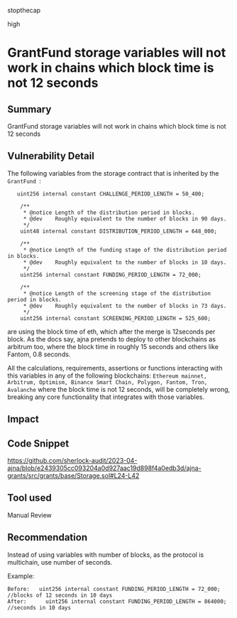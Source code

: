 stopthecap

high

# GrantFund storage variables will not work in chains which block time is not 12 seconds

## Summary
GrantFund storage variables will not work in chains which block time is not 12 seconds

## Vulnerability Detail
The following variables from the storage contract that is inherited by the  `GrantFund `:

```@solidity
   uint256 internal constant CHALLENGE_PERIOD_LENGTH = 50_400;

    /**
     * @notice Length of the distribution period in blocks.
     * @dev    Roughly equivalent to the number of blocks in 90 days.
     */
    uint48 internal constant DISTRIBUTION_PERIOD_LENGTH = 648_000;

    /**
     * @notice Length of the funding stage of the distribution period in blocks.
     * @dev    Roughly equivalent to the number of blocks in 10 days.
     */
    uint256 internal constant FUNDING_PERIOD_LENGTH = 72_000;

    /**
     * @notice Length of the screening stage of the distribution period in blocks.
     * @dev    Roughly equivalent to the number of blocks in 73 days.
     */
    uint256 internal constant SCREENING_PERIOD_LENGTH = 525_600;
```

are using the block time of eth, which after the merge is 12seconds per block. As the docs say, ajna pretends to deploy to other blockchains as arbitrum too, where the block time in roughly 15  seconds and others like Fantom, 0.8 seconds.

All the calculations, requirements, assertions or functions interacting with this variables in any of the following blockchains: `Ethereum mainnet, Arbitrum, Optimism, Binance Smart Chain, Polygon, Fantom, Tron, Avalanche` where the block time is not 12 seconds, will be completely wrong, breaking any core functionality that integrates with those variables.

## Impact

## Code Snippet
https://github.com/sherlock-audit/2023-04-ajna/blob/e2439305cc093204a0d927aac19d898f4a0edb3d/ajna-grants/src/grants/base/Storage.sol#L24-L42

## Tool used

Manual Review

## Recommendation
Instead of using variables with number of blocks, as the protocol is multichain, use number of seconds.

Example: 
```@solidity
Before:   uint256 internal constant FUNDING_PERIOD_LENGTH = 72_000; //blocks of 12 seconds in 10 days
After:      uint256 internal constant FUNDING_PERIOD_LENGTH = 864000; //seconds in 10 days
```
